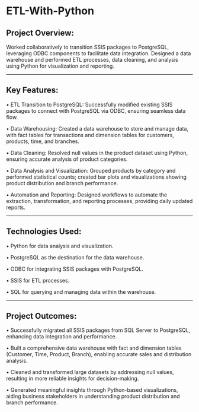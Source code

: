 # ETL-With-Python

## Project Overview:
Worked collaboratively to transition SSIS packages to PostgreSQL, leveraging ODBC components to facilitate data integration. Designed a data warehouse and performed ETL processes, data cleaning, and analysis using Python for visualization and reporting.

________________________________________
## Key Features:
•	ETL Transition to PostgreSQL: Successfully modified existing SSIS packages to connect with PostgreSQL via ODBC, ensuring seamless data flow.

•	Data Warehousing: Created a data warehouse to store and manage data, with fact tables for transactions and dimension tables for customers, products, time, and branches.

•	Data Cleaning: Resolved null values in the product dataset using Python, ensuring accurate analysis of product categories.

•	Data Analysis and Visualization: Grouped products by category and performed statistical counts; created bar plots and visualizations showing product distribution and branch performance.

•	Automation and Reporting: Designed workflows to automate the extraction, transformation, and reporting processes, providing daily updated reports.
________________________________________
## Technologies Used:
•	Python for data analysis and visualization.

•	PostgreSQL as the destination for the data warehouse.

•	ODBC for integrating SSIS packages with PostgreSQL.

•	SSIS for ETL processes.

•	SQL for querying and managing data within the warehouse.
________________________________________
## Project Outcomes:
•	Successfully migrated all SSIS packages from SQL Server to PostgreSQL, enhancing data integration and performance.

•	Built a comprehensive data warehouse with fact and dimension tables (Customer, Time, Product, Branch), enabling accurate sales and distribution analysis.

•	Cleaned and transformed large datasets by addressing null values, resulting in more reliable insights for decision-making.

•	Generated meaningful insights through Python-based visualizations, aiding business stakeholders in understanding product distribution and branch performance.
